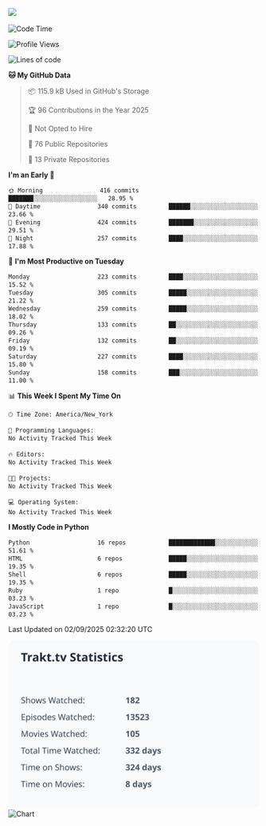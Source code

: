 ![](https://hit.yhype.me/github/profile?user_id=44564111)
<!--START_SECTION:waka-->
![Code Time](http://img.shields.io/badge/Code%20Time-26%20hrs%2018%20mins-blue)

![Profile Views](http://img.shields.io/badge/Profile%20Views-109-blue)

![Lines of code](https://img.shields.io/badge/From%20Hello%20World%20I%27ve%20Written-5.3%20million%20lines%20of%20code-blue)

**🐱 My GitHub Data** 

> 📦 115.9 kB Used in GitHub's Storage 
 > 
> 🏆 96 Contributions in the Year 2025
 > 
> 🚫 Not Opted to Hire
 > 
> 📜 76 Public Repositories 
 > 
> 🔑 13 Private Repositories 
 > 
**I'm an Early 🐤** 

```text
🌞 Morning                416 commits         ███████░░░░░░░░░░░░░░░░░░   28.95 % 
🌆 Daytime                340 commits         ██████░░░░░░░░░░░░░░░░░░░   23.66 % 
🌃 Evening                424 commits         ███████░░░░░░░░░░░░░░░░░░   29.51 % 
🌙 Night                  257 commits         ████░░░░░░░░░░░░░░░░░░░░░   17.88 % 
```
📅 **I'm Most Productive on Tuesday** 

```text
Monday                   223 commits         ████░░░░░░░░░░░░░░░░░░░░░   15.52 % 
Tuesday                  305 commits         █████░░░░░░░░░░░░░░░░░░░░   21.22 % 
Wednesday                259 commits         █████░░░░░░░░░░░░░░░░░░░░   18.02 % 
Thursday                 133 commits         ██░░░░░░░░░░░░░░░░░░░░░░░   09.26 % 
Friday                   132 commits         ██░░░░░░░░░░░░░░░░░░░░░░░   09.19 % 
Saturday                 227 commits         ████░░░░░░░░░░░░░░░░░░░░░   15.80 % 
Sunday                   158 commits         ███░░░░░░░░░░░░░░░░░░░░░░   11.00 % 
```


📊 **This Week I Spent My Time On** 

```text
🕑︎ Time Zone: America/New_York

💬 Programming Languages: 
No Activity Tracked This Week

🔥 Editors: 
No Activity Tracked This Week

🐱‍💻 Projects: 
No Activity Tracked This Week

💻 Operating System: 
No Activity Tracked This Week
```

**I Mostly Code in Python** 

```text
Python                   16 repos            █████████████░░░░░░░░░░░░   51.61 % 
HTML                     6 repos             █████░░░░░░░░░░░░░░░░░░░░   19.35 % 
Shell                    6 repos             █████░░░░░░░░░░░░░░░░░░░░   19.35 % 
Ruby                     1 repo              █░░░░░░░░░░░░░░░░░░░░░░░░   03.23 % 
JavaScript               1 repo              █░░░░░░░░░░░░░░░░░░░░░░░░   03.23 % 
```




 Last Updated on 02/09/2025 02:32:20 UTC
<!--END_SECTION:waka-->
![My Trakt.tv Stats](assets/trakt_stats.svg)
![Chart](https://wakatime.com/share/@Vault108/688d9b71-d249-4f4e-81ef-3dceb97e43a3.svg)

